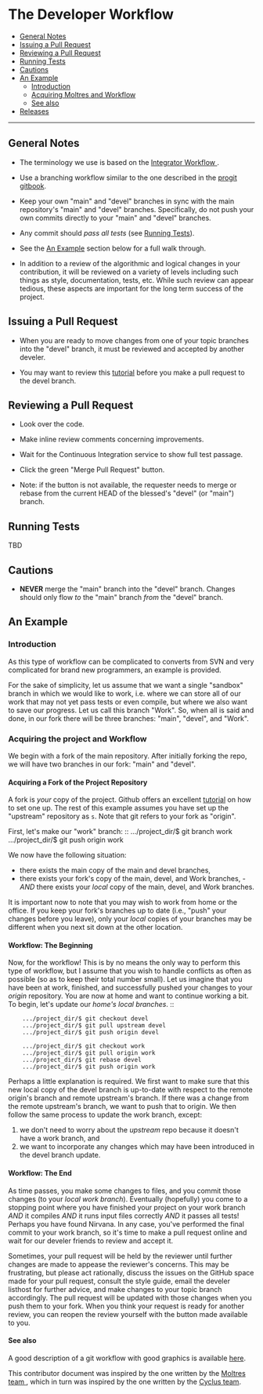 # The Developer Workflow 

-   [General Notes](#general-notes)
-   [Issuing a Pull Request](#issuing-a-pull-request)
-   [Reviewing a Pull Request](#reviewing-a-pull-request)
-   [Running Tests](#running-tests)
-   [Cautions](#cautions)
-   [An Example](#an-example)
    -   [Introduction](#introduction)
    -   [Acquiring Moltres and Workflow](#acquiring-moltres-and-workflow)
    -   [See also](#see-also)
-   [Releases](#releases)

------------------------------------------------------------------------

## General Notes

-   The terminology we use is based on the
    [Integrator Workflow ](http://en.wikipedia.org/wiki/Integrator_workflow).

-   Use a branching workflow similar to the one described
    in the [progit gitbook](https://git-scm.com/book/en/v2/Git-Branching-Branching-Workflows).

-   Keep your own "main" and "devel" branches in sync with the
    main repository's "main" and "devel" branches. Specifically,
    do not push your own commits directly to your "main" and
    "devel" branches.

-   Any commit should *pass all tests* (see [Running Tests](#running-tests)).

-   See the [An Example](#an-example) section below for a full walk through.

-   In addition to a review of the algorithmic and logical changes in
    your contribution, it will be reviewed on a variety of levels
    including such things as style, documentation, tests, etc. While
    such review can appear tedious, these aspects are important for the
    long term success of the project.

## Issuing a Pull Request

-   When you are ready to move changes from one of your topic branches
    into the "devel" branch, it must be reviewed and accepted by
    another develer.

-   You may want to review this
    [tutorial](https://help.github.com/articles/using-pull-requests/)
    before you make a pull request to the devel branch.

## Reviewing a Pull Request

-   Look over the code.

-   Make inline review comments concerning improvements.

-   Wait for the Continuous Integration service to show full test
    passage.

-   Click the green "Merge Pull Request" button.

-   Note: if the button is not available, the requester needs to merge
    or rebase from the current HEAD of the blessed's "devel"
    (or "main") branch.

## Running Tests

TBD

## Cautions

-   **NEVER** merge the "main" branch into the "devel" branch.
    Changes should only flow *to* the "main" branch *from* the
    "devel" branch.

## An Example

### Introduction

As this type of workflow can be complicated to converts from SVN and
very complicated for brand new programmers, an example is provided.

For the sake of simplicity, let us assume that we want a single
"sandbox" branch in which we would like to work, i.e. where we can store
all of our work that may not yet pass tests or even compile, but where
we also want to save our progress. Let us call this branch "Work". So,
when all is said and done, in our fork there will be three branches:
"main", "devel", and "Work".

### Acquiring the project and Workflow

We begin with a fork of the main repository. After initially forking the
repo, we will have two branches in our fork: "main" and "devel".

#### Acquiring a Fork of the Project Repository

A fork is *your* copy of the project. Github offers an excellent
[tutorial](http://help.github.com/fork-a-repo/) on how to set one up.
The rest of this example assumes you have set up the "upstream"
repository as `s`. Note that git refers to your fork as
"origin".

First, let's make our "work" branch: :: .../project\_dir/\$ git branch
work .../project\_dir/\$ git push origin work

We now have the following situation: 

- there exists the main copy of the main and devel branches, 
- there exists your fork's copy of the main, devel, and Work branches, 
 -*AND* there exists your *local* copy of the main, devel, and Work branches. 

It is important now to note that you may wish to work from home or the office.
If you keep your fork's branches up to date (i.e., "push" your changes before
you leave), only your *local* copies of your branches may be different when you
next sit down at the other location.

#### Workflow: The Beginning

Now, for the workflow! This is by no means the only way to perform this
type of workflow, but I assume that you wish to handle conflicts as
often as possible (so as to keep their total number small). Let us
imagine that you have been at work, finished, and successfully pushed
your changes to your *origin* repository. You are now at home and want
to continue working a bit. To begin, let's update our *home's local
branches*. ::

```
    .../project_dir/$ git checkout devel
    .../project_dir/$ git pull upstream devel
    .../project_dir/$ git push origin devel

    .../project_dir/$ git checkout work
    .../project_dir/$ git pull origin work
    .../project_dir/$ git rebase devel
    .../project_dir/$ git push origin work
```

Perhaps a little explanation is required. We first want to make sure
that this new local copy of the devel branch is up-to-date with
respect to the remote origin's branch and remote upstream's branch. If
there was a change from the remote upstream's branch, we want to push
that to origin. We then follow the same process to update the work
branch, except:

1.  we don't need to worry about the *upstream* repo because it doesn't
    have a work branch, and
2.  we want to incorporate any changes which may have been introduced in
    the devel branch update.

#### Workflow: The End

As time passes, you make some changes to files, and you commit those
changes (to your *local work branch*). Eventually (hopefully) you come
to a stopping point where you have finished your project on your work
branch *AND* it compiles *AND* it runs input files correctly *AND* it
passes all tests! Perhaps you have found Nirvana. In any case, you've
performed the final commit to your work branch, so it's time to make a
pull request online and wait for our develer friends to review and
accept it.

Sometimes, your pull request will be held by the reviewer until further
changes are made to appease the reviewer's concerns. This may be
frustrating, but please act rationally, discuss the issues on the GitHub
space made for your pull request, consult the
style guide,
email the develer listhost for further advice, and make changes to
your topic branch accordingly. The pull request will be updated with
those changes when you push them to your fork. When you think your
request is ready for another review, you can reopen the review yourself
with the button made available to you.

#### See also

A good description of a git workflow with good graphics is available 
[here](http://nvie.com/posts/a-successful-git-branching-model/).

This contributor document was inspired by the one written by the [Moltres team
](https://github.com/arfc/moltres), which in turn was inspired by the one
written by the [Cyclus team](https://github.com/cyclus/cyclus).
